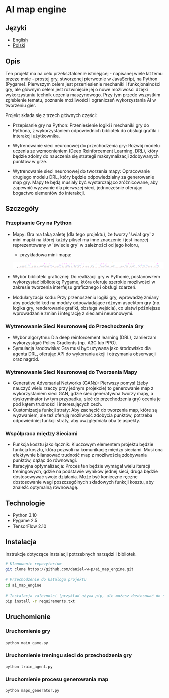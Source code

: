 # AI map engine

## Języki

- [English](README_EN.md)
- [Polski](README.md)

## Opis

Ten projekt ma na celu przekształcenie istniejącej - napisanej wiele lat temu przeze mnie - prostej gry, stworzonej pierwotnie w JavaScript, na Python (Pygame). 
Pierwszym celem jest przeniesienie mechaniki i funkcjonalności gry, ale głównym celem jest rozwinięcie jej o nowe możliwości 
dzięki wykorzystaniu technik uczenia maszynowego. Przy tym przede wszystkim zgłebienie tematu, poznanie możliwości i ograniczeń wykorzystania AI w tworzeniu gier.

Projekt składa się z trzech głównych części:

- Przepisanie gry na Python: Przeniesienie logiki i mechaniki gry do Pythona, z wykorzystaniem odpowiednich bibliotek do obsługi grafiki i interakcji użytkownika.

- Wytrenowanie sieci neuronowej do przechodzenia gry: Rozwój modelu uczenia ze wzmocnieniem (Deep Reinforcement Learning, DRL), który będzie zdolny do nauczenia się strategii maksymalizacji zdobywanych punktów w grze.

- Wytrenowanie sieci neuronowej do tworzenia mapy: Opracowanie drugiego modelu DRL, który będzie odpowiedzialny za generowanie map gry. Mapy te będą musiały być wystarczająco zróżnicowane, aby zapewnić wyzwanie dla pierwszej sieci, jednocześnie oferując bogactwo elementów do interakcji.

## Szczegóły

### Przepisanie Gry na Python
- Mapy: Gra ma taką zaletę (dla tego projektu), że tworzy 'świat gry' z mini mapki na której każdy piksel ma inne znaczenie i jest inaczej reprezentowany w 'świecie gry' w zależności od jego koloru, 
  - przykładowa mini-mapa:
  
  ![Przykładowa mini mapa do budowy świata gry](media/img/map.png)
- Wybór biblioteki graficznej: Do realizacji gry w Pythonie, postanowiłem wykorzystać bibliotekę Pygame, która oferuje szerokie możliwości w zakresie tworzenia interfejsu graficznego i obsługi zdarzeń.
- Modularyzacja kodu: Przy przenoszeniu logiki gry, wprowadzę zmiany aby podzielić kod na moduły odpowiadające różnym aspektom gry (np. logika gry, renderowanie grafiki, obsługa wejścia), 
co ułatwi późniejsze wprowadzanie zmian i integrację z sieciami neuronowymi.

### Wytrenowanie Sieci Neuronowej do Przechodzenia Gry
- Wybór algorytmu: Dla deep reinforcement learning (DRL), zamierzam wykorzystgać Policy Gradients (np. A3C lub PPO).
- Symulacja środowiska: Gra musi być używana jako środowisko dla agenta DRL, oferując API do wykonania akcji i otrzymania obserwacji oraz nagród.

### Wytrenowanie Sieci Neuronowej do Tworzenia Mapy
- Generative Adversarial Networks (GANs): Pierwszy pomysł (żeby nauczyć wielu rzeczy przy jednym projekcie) to generowanie map z wykorzystaniem sieci GAN, gdzie sieć generatywna tworzy mapy, a dyskryminator (w tym przypadku, sieć do przechodzenia gry) ocenia je pod kątem trudności i interesujących cech.
- Customizacja funkcji straty: Aby zachęcić do tworzenia map, które są wyzwaniem, ale też oferują możliwość zdobycia punktów, potrzeba odpowiedniej funkcji straty, aby uwzględniała oba te aspekty.

### Współpraca między Sieciami
- Funkcja kosztu jako łącznik: Kluczowym elementem projektu będzie funkcja kosztu, która pozwoli na komunikację między sieciami. Musi ona efektywnie bilansować trudność map z możliwością zdobywania punktów, dążąc do równowagi.
- Iteracyjna optymalizacja: Proces ten będzie wymagał wielu iteracji treningowych, gdzie na podstawie wyników jednej sieci, druga będzie dostosowywać swoje działania. Może być konieczne ręczne dostosowanie wagi poszczególnych składowych funkcji kosztu, aby znaleźć optymalną równowagę.


## Technologie

- Python 3.10
- Pygame 2.5
- TensorFlow 2.10

## Instalacja

Instrukcje dotyczące instalacji potrzebnych narzędzi i bibliotek.

```bash
# Klonowanie repozytorium
git clone https://github.com/daniel-w-p/ai_map_engine.git

# Przechodzenie do katalogu projektu
cd ai_map_engine

# Instalacja zależności (przykład używa pip, ale możesz dostosować do swoich potrzeb)
pip install -r requirements.txt
```

## Uruchomienie

### Uruchomienie gry
```python main_game.py```

### Uruchomienie treningu sieci do przechodzenia gry
```python train_agent.py```

### Uruchomienie procesu generowania map
```python maps_generator.py```